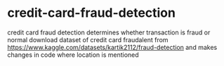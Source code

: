 # credit-card-fraud-detection
credit card fraud detection determines whether transaction is fraud or normal
download dataset of credit card fraudalent from https://www.kaggle.com/datasets/kartik2112/fraud-detection and 
makes changes in code where location is mentioned
